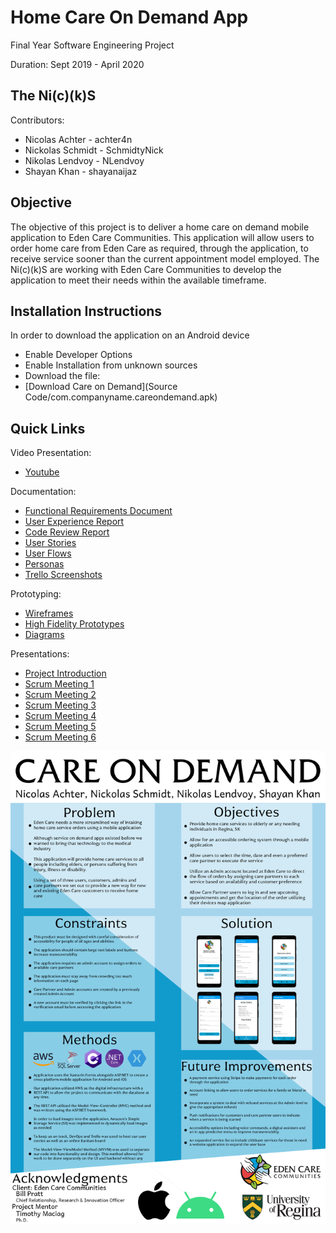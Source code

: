# Home Care On Demand App
Final Year Software Engineering Project

Duration: Sept 2019 - April 2020

## The Ni(c)(k)S
Contributors:
- Nicolas Achter - achter4n
- Nickolas Schmidt - SchmidtyNick
- Nikolas Lendvoy - NLendvoy
- Shayan Khan - shayanaijaz

## Objective
The objective of this project is to deliver a home care on demand mobile application to Eden Care Communities. This application will allow users to order home care from Eden Care as required, through the application, to receive service sooner than the current appointment model employed. The Ni(c)(k)S are working with Eden Care Communities to develop the application to meet their needs within the available timeframe.

## Installation Instructions
In order to download the application on an Android device
- Enable Developer Options
- Enable Installation from unknown sources
- Download the file:
- [Download Care on Demand](Source Code/com.companyname.careondemand.apk)

## Quick Links
Video Presentation:
- [Youtube](https://www.youtube.com/watch?v=LBN8w-EYp8w)

Documentation:
- [Functional Requirements Document](./Documentation/Functional%20Requirements%20Document.pdf)
- [User Experience Report](./Documentation/Experience%20Report.pdf)
- [Code Review Report](./Documentation/Code%20Review.pdf)
- [User Stories](./Documentation/User%20Stories.pdf)
- [User Flows](./Documentation/User%20Flows.pdf)
- [Personas](./Documentation/Eden%20Care%20Personas.pdf)
- [Trello Screenshots](./Documentation/Screenshots)

Prototyping:
- [Wireframes](./Prototypes/Wireframes)
- [High Fidelity Prototypes](./Prototypes/HighFidelityPrototypes)
- [Diagrams](./Prototypes/Diagrams)

Presentations:
- [Project Introduction](./Presentations/Project%20Introduction.pptx.pdf)
- [Scrum Meeting 1](./Presentations/October%2021st%20Scrum.pdf)
- [Scrum Meeting 2](./Presentations/October%2031st%20Scrum.pdf)
- [Scrum Meeting 3](./Presentations/November%2022nd%20Scrum.pdf)
- [Scrum Meeting 4](./Presentations/January%2014th%20Scrum.pdf)
- [Scrum Meeting 5](./Presentations/February%204th%20Scrum.pdf)
- [Scrum Meeting 6](./Presentations/March%2010th%20Scrum.pdf)

![Poster](./Documentation/Poster.png)
